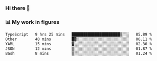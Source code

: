 ### Hi there 👋

### 📊 My work in figures

<!--START_SECTION:waka-->

```txt
TypeScript   9 hrs 25 mins   █████████████████████▒░░░   85.89 %
Other        40 mins         █▓░░░░░░░░░░░░░░░░░░░░░░░   06.11 %
YAML         15 mins         ▓░░░░░░░░░░░░░░░░░░░░░░░░   02.30 %
JSON         12 mins         ▒░░░░░░░░░░░░░░░░░░░░░░░░   01.87 %
Bash         8 mins          ▒░░░░░░░░░░░░░░░░░░░░░░░░   01.24 %
```

<!--END_SECTION:waka-->
